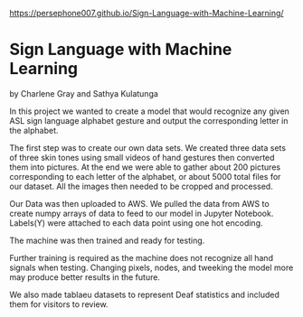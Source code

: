 https://persephone007.github.io/Sign-Language-with-Machine-Learning/
# Sign Language with Machine Learning
by Charlene Gray and Sathya Kulatunga


In this project we wanted to create a model that would recognize any given ASL sign language alphabet gesture and output the corresponding letter in the alphabet.

The first step was to create our own data sets. We created three data sets of three skin tones using small videos of hand gestures then converted them into pictures. At the end we were able to gather about 200 pictures corresponding to each letter of the alphabet, or about 5000 total files for our dataset. All the images then needed to be cropped and processed.

Our Data was then uploaded to AWS. We pulled the data from AWS to create numpy arrays of data to feed to our model in  Jupyter Notebook. Labels(Y) were attached to each data point using one hot encoding.

The machine was then trained and ready for testing. 

Further training is required as the machine does not recognize all hand signals when testing. Changing pixels, nodes, and tweeking the model more may produce better results in the future. 

We also made tablaeu datasets to represent Deaf statistics and included them for visitors to review. 
